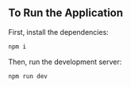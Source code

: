 

## To Run the Application

First, install the dependencies:
```bash
npm i
```

Then, run the development server:

```bash
npm run dev
```


